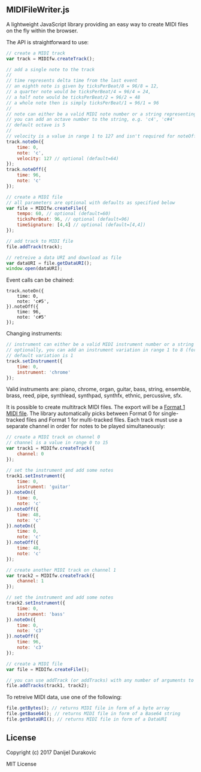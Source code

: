 ## MIDIFileWriter.js

A lightweight JavaScript library providing an easy way to create MIDI files on the fly within the browser.

The API is straightforward to use:

```javascript
// create a MIDI track
var track = MIDIfw.createTrack();

// add a single note to the track
//
// time represents delta time from the last event
// an eighth note is given by ticksPerBeat/8 = 96/8 = 12,
// a quarter note would be ticksPerBeat/4 = 96/4 = 24,
// a half note would be ticksPerBeat/2 = 96/2 = 48
// a whole note then is simply ticksPerBeat/1 = 96/1 = 96
//
// note can either be a valid MIDI note number or a string representing the note
// you can add an octave number to the string, e.g. 'c4', 'c#4'
// default octave is 5
//
// velocity is a value in range 1 to 127 and isn't required for noteOff
track.noteOn({
	time: 0,
	note: 'c',
	velocity: 127 // optional (default=64)
});
track.noteOff({
	time: 96,
	note: 'c'
});

// create a MIDI file
// all parameters are optional with defaults as specified below
var file = MIDIfw.createFile({
	tempo: 60, // optional (default=60)
	ticksPerBeat: 96, // optional (default=96)
	timeSignature: [4,4] // optional (default=[4,4])
});

// add track to MIDI file
file.addTrack(track);

// retreive a data URI and download as file
var dataURI = file.getDataURI();
window.open(dataURI);
```

Event calls can be chained:

```
track.noteOn({
	time: 0,
	note: 'c#5',
}).noteOff({
	time: 96,
	note: 'c#5'
});
```

Changing instruments:

```javascript
// instrument can either be a valid MIDI instrument number or a string representing the instrument
// optionally, you can add an instrument variation in range 1 to 8 (for example, 'piano2' or 'guitar7')
// default variation is 1
track.setInstrument({
	time: 0,
	instrument: 'chrome'
});
```

Valid instruments are: piano, chrome, organ, guitar, bass, string, ensemble, brass, reed, pipe, synthlead, synthpad, synthfx, ethnic, percussive, sfx.

It is possible to create multitrack MIDI files. The export will be a [Format 1 MIDI file](http://www.music.mcgill.ca/~ich/classes/mumt306/StandardMIDIfileformat.html#BM2_2). The library automatically picks between Format 0 for single-tracked files and Format 1 for multi-tracked files. Each track must use a separate channel in order for notes to be played simultaneously:

```javascript
// create a MIDI track on channel 0
// channel is a value in range 0 to 15
var track1 = MIDIfw.createTrack({
	channel: 0
});

// set the instrument and add some notes
track1.setInstrument({
	time: 0,
	instrument: 'guitar'
}).noteOn({
	time: 0,
	note: 'c'
}).noteOff({
	time: 48,
	note: 'c'
}).noteOn({
	time: 0,
	note: 'c'
}).noteOff({
	time: 48,
	note: 'c'
});

// create another MIDI track on channel 1
var track2 = MIDIfw.createTrack({
	channel: 1
});

// set the instrument and add some notes
track2.setInstrument({
	time: 0,
	instrument: 'bass'
}).noteOn({
	time: 0,
	note: 'c3'
}).noteOff({
	time: 96,
	note: 'c3'
});

// create a MIDI file
var file = MIDIfw.createFile();

// you can use addTrack (or addTracks) with any number of arguments to add multiple tracks
file.addTracks(track1, track2);
```

To retreive MIDI data, use one of the following:

```javascript
file.getBytes(); // returns MIDI file in form of a byte array
file.getBase64(); // returns MIDI file in form of a Base64 string
file.getDataURI(); // returns MIDI file in form of a DataURI
```

## License

Copyright (c) 2017 Danijel Durakovic

MIT License